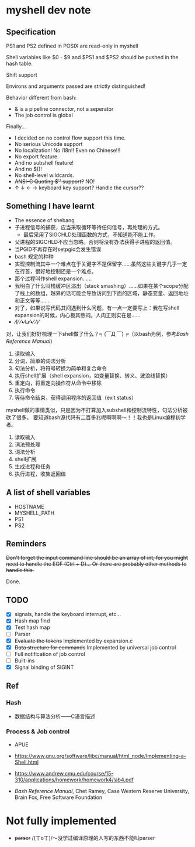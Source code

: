 # myshell dev note

## Specification

PS1 and PS2 defined in POSIX are read-only in myshell

Shell variables like $0 - $9 and $PS1 and $PS2 should be pushed in the hash
table.

Shift support

Environs and arguments passed are strictly distinguished!

Behavior different from bash:
- & is a pipeline connector, not a seperator
- The job control is global

Finally...
- I decided on no control flow support this time.
- No serious Unicode support
- No localization! No i18n!! Even no Chinese!!!
- No export feature.
- And no subshell feature!
- And no $()!
- No shell-level wildcards.
- ~~ANSI-C Quoting $'' support?~~ NO!
- ↑ ↓ ← → keyboard key support? Handle the cursor??

## Something I have learnt

- The essence of shebang
- 子进程信号的捕获，应当采取循环等待任何信号，再处理的方式。
    - 最后采用了SIGCHLD处理函数的方式，不知道能不能工作。
- 父进程的SIGCHLD不应当忽略。否则将没有办法获得子进程的返回值。
- 当PGID不再存在时setpgid会发生错误
- bash 规定的种种
- 实现控制流其中一个难点在于关键字不是保留字……虽然这些关键字几乎一定在行首，很好地控制还是一个难点。
- 那个过程叫作shell expansion……
- 我明白了什么叫栈缓冲区溢出（stack smashing）……如果在某个scope分配了栈上的数组，越界的话可能会导致访问到下面的区域，静态变量、返回地址和正文等等……
- 对了，如果说写代码其间遇到什么问题，有一点一定要写上：我在写shell expansion的时候，内心极其憋闷。人肉正则实在是……
- ⁄(⁄ ⁄•⁄ω⁄•⁄ ⁄)⁄

对，让我们好好梳理一下shell做了什么？┑(￣Д ￣)┍（以bash为例，参考*Bash Reference Manual*）
1. 读取输入
2. 分词，简单的词法分析
3. 句法分析，将符号转换为简单和复合命令
4. 执行shell扩展（shell expansion，如变量替换、转义、波浪线替换）
5. 重定向，将重定向操作符从命令中移除
6. 执行命令
7. 等待命令结束，获得调用程序的返回值（exit status）

myshell做的事情类似，只是因为不打算加入subshell和控制流特性，句法分析被砍了很多。
要知道bash源代码有二百多兆呢啊啊啊～！！我也是Linux编程初学者。
1. 读取输入
2. 词法预处理
3. 词法分析
4. shell扩展
5. 生成进程和任务
6. 执行进程，收集返回值

## A list of shell variables

- HOSTNAME
- MYSHELL_PATH
- PS1
- PS2

## Reminders

~~Don't forget the input command line should be an array of int, for you might
need to handle the EOF (Ctrl + D)... Or there are probably other methods to
handle this.~~

Done.

## TODO

- [x] signals, handle the keyboard interrupt, etc...
- [x] Hash map find
- [x] Test hash map
- [ ] Parser
- [x] ~~Evaluate the tokens~~           Implemented by expansion.c
- [x] ~~Data structure for commands~~   Implemented by universal job control
- [ ] Full notification of job control
- [ ] Built-ins
- [x] Signal binding of SIGINT

## Ref

### Hash

- 数据结构与算法分析——C语言描述

### Process & Job control

- APUE
- https://www.gnu.org/software/libc/manual/html_node/Implementing-a-Shell.html
- https://www.andrew.cmu.edu/course/15-310/applications/homework/homework4/lab4.pdf

- *Bash Reference Manual*, Chet Ramey, Case Western Reserve University, Brain Fox, Free Software Foundation

# Not fully implemented

- ~~parser~~ /(ㄒoㄒ)/～没学过编译原理的人写的东西不能叫parser